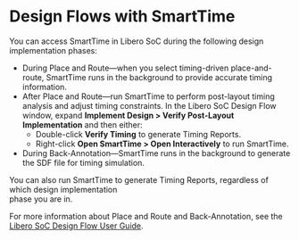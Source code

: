 # Design Flows with SmartTime

You can access SmartTime in Libero SoC during the following design implementation phases:

-   During Place and Route—when you select timing-driven place-and-route, SmartTime runs in the background to provide accurate timing information.
-   After Place and Route—run SmartTime to perform post-layout timing analysis and adjust timing constraints. In the Libero SoC Design Flow window, expand **Implement Design &gt; Verify Post-Layout Implementation** and then either:
    -   Double-click **Verify Timing** to generate Timing Reports.
    -   Right-click **Open SmartTime &gt; Open Interactively** to run SmartTime.
-   During Back-Annotation—SmartTime runs in the background to generate the SDF file for timing simulation.

You can also run SmartTime to generate Timing Reports, regardless of which design implementation<br /> phase you are in.

For more information about Place and Route and Back-Annotation, see the [Libero SoC Design Flow User Guide](http://coredocs.s3.amazonaws.com/Libero/2025_1/Tool/libero_ecf_ug.pdf).

